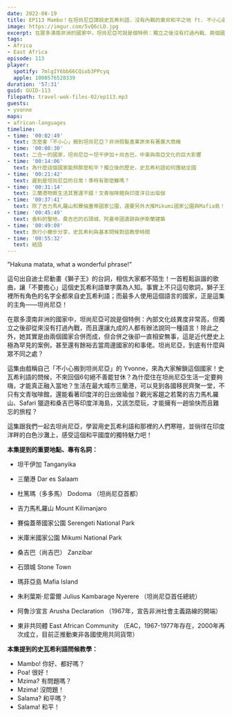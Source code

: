 ```yaml
---
date: 2022-08-19
title: EP113 Mambo！在坦尚尼亞請說史瓦希利語，沒有內戰的東非和平之地 ft. 不小心就搬來非洲 Yvonne
image: https://imgur.com/5vQ6cLD.jpg
excerpt: 在眾多漠南非洲的國家中，坦尚尼亞可說是個特例：獨立之後沒有打過內戰、兩個國家合併還能相安無事，更在東非國家中扮演和事佬的角色。那裡的生活究竟是怎樣？跟我們一起去坦尚尼亞，感受這個和平國度的獨特魅力吧！
tags:
- Africa
- East Africa
episode: 113
player:
  spotify: 7mlgIY6bb66CQiob3PPcyq
  apple: 1000576528339
duration: '57:31'
guid: GUID-113
filepath: travel-wok-files-02/ep113.mp3
guests:
- yvonne
maps:
- african-languages
timeline:
- time: '00:02:49'
  text: 怎麼會「不小心」搬到坦尚尼亞？非洲假髮產業原來有著廣大商機
- time: '00:08:30'
  text: 二合一的國家，坦尚尼亞＝坦干伊加＋尚吉巴，中東與南亞文化的巨大影響
- time: '00:14:06'
  text: 為什麼這個國家能夠那麼和平？獨立後的歷史，史瓦希利語如何團結全國
- time: '00:21:42'
  text: 遲到是坦尚尼亞的日常！準時有那麼難嗎？
- time: '00:31:14'
  text: 三蘭港物質生活其實還不錯！文青咖啡館與印度洋日出瑜伽
- time: '00:37:41'
  text: 除了吉力馬札羅山和賽倫蓋蒂國家公園，還要另外大推Mikumi國家公園與Mafia島！
- time: '00:45:49'
  text: 香料的聖地，桑吉巴的石頭城、阿曼帝國遺跡與伊斯蘭建築
- time: '00:49:09'
  text: 旅行小撇步分享，史瓦希利與基本問候對話教學時間
- time: '00:55:32'
  text: 結語
---
```

"Hakuna matata, what a wonderful phrase!"

這句出自迪士尼動畫《獅子王》的台詞，相信大家都不陌生！一首輕鬆詼諧的歌曲，讓「不要擔心」這個史瓦希利語單字廣為人知。事實上不只這句歌詞，獅子王裡所有角色的名字全都來自史瓦希利語；而最多人使用這個語言的國家，正是這集的主角——坦尚尼亞！

在眾多漠南非洲的國家中，坦尚尼亞可說是個特例：內部文化歧異度非常高，但獨立之後卻從來沒有打過內戰，而且還讓九成的人都有辦法說同一種語言！除此之外，她其實是由兩個國家合併而成，但合併之後卻一直相安無事，這是近代歷史上極為罕見的案例，甚至還有餘裕去當周邊國家的和事佬。坦尚尼亞，到底有什麼與眾不同之處？

這集由戲稱自己「不小心搬到坦尚尼亞」的 Yvonne，來為大家解鎖這個國家！史瓦希利語的問候，不來回個6句絕不善罷甘休？為什麼住在坦尚尼亞生活一定要夠嗨，才能真正融入當地？生活在最大城市三蘭港，可以見到各國移民齊聚一堂，不只有文青咖啡館，還能看著印度洋的日出做瑜伽？觀光客趨之若騖的吉力馬札羅山、Safari 獵遊和桑吉巴等印度洋海島，又該怎麼玩，才能擁有一趟愉快而且難忘的旅程？

這集跟我們一起去坦尚尼亞，學習用史瓦希利語和那裡的人們寒暄，並徜徉在印度洋畔的白色沙灘上，感受這個和平國度的獨特魅力吧！

**本集提到的重要地點、專有名詞：**

* 坦干伊加 Tanganyika
* 三蘭港 Dar es Salaam
* 杜篤瑪（多多馬） Dodoma （坦尚尼亞首都）
* 吉力馬札羅山 Mount Kilimanjaro
* 賽倫蓋蒂國家公園 Serengeti National Park
* 米庫米國家公園 Mikumi National Park

* 桑吉巴（尚吉巴） Zanzibar
* 石頭城 Stone Town
* 瑪菲亞島 Mafia Island

* 朱利葉斯·尼雷爾 Julius Kambarage Nyerere （坦尚尼亞首任總統）
* 阿魯沙宣言 Arusha Declaration （1967年，宣告非洲社會主義路線的開端）
* 東非共同體 East African Community （EAC，1967-1977年存在，2000年再次成立，目前正推動東非各國使用共同貨幣）

**本集提到的史瓦希利語問候教學：**

* Mambo! 你好、都好嗎？
* Poa! 很好！
* Mzima? 有問題嗎？
* Mzima! 沒問題！
* Salama? 和平嗎？
* Salama! 和平！
